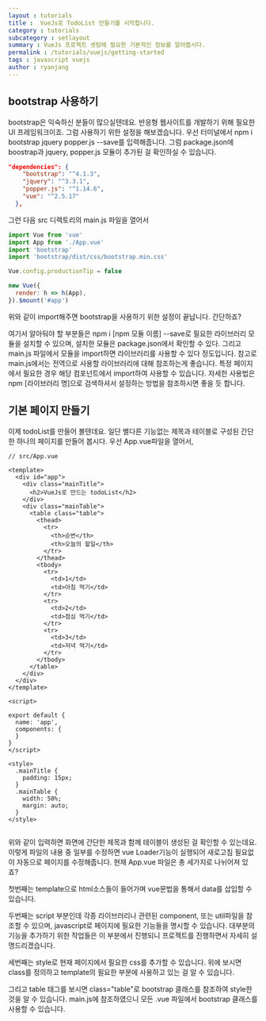```yaml
---
layout : tutorials
title :  VueJs로 TodoList 만들기를 시작합니다.
category : tutorials
subcategory : setlayout
summary : VueJs 프로젝트 셋팅에 필요한 기본적인 정보를 알아봅시다.
permalink : /tutorials/vuejs/getting-started
tags : javascript vuejs
author : ryanjang
---
```


## bootstrap 사용하기

bootstrap은 익숙하신 분들이 많으실텐데요.
반응형 웹사이트를 개발하기 위해 필요한 UI 프레임워크이죠.
그럼 사용하기 위한 설정을 해보겠습니다.
우선 터미널에서 npm i bootstrap jquery popper.js --save를 입력해줍니다.
그럼 package.json에 boostrap과 jquery, popper.js 모듈이 추가된 걸 확인하실 수 있습니다.

```json
"dependencies": {
    "bootstrap": "^4.1.3",
    "jquery": "^3.3.1",
    "popper.js": "^1.14.6",
    "vue": "^2.5.17"
  },
```

그런 다음 src 디렉토리의 main.js 파일을 열어서

```javascript
import Vue from 'vue'
import App from './App.vue'
import 'bootstrap'
import 'bootstrap/dist/css/bootstrap.min.css'

Vue.config.productionTip = false

new Vue({
  render: h => h(App),
}).$mount('#app')

```

위와 같이 import해주면 bootstrap을 사용하기 위한 설정이 끝납니다.
간단하죠?

여기서 알아둬야 할 부분들은 npm i [npm 모듈 이름] --save로 필요한 라이브러리 모듈을 설치할 수 있으며, 설치한 모듈은 package.json에서 확인할 수 있다.
그리고 main.js 파일에서 모듈을 import하면 라이브러리를 사용할 수 있다 정도입니다.
참고로 main.js에서는 전역으로 사용할 라이브러리에 대해 참조하는게 좋습니다.
특정 페이지에서 필요한 경우 해당 컴포넌트에서 import하여 사용할 수 있습니다.
자세한 사용법은 npm [라이브러리 명]으로 검색하셔서 설정하는 방법을 참조하시면 좋을 듯 합니다.  

## 기본 페이지 만들기

이제 todoList를 만들어 볼텐데요.
일단 별다른 기능없는 제목과 테이블로 구성된 간단한 하나의 페이지를 만들어 봅시다.
우선 App.vue파일을 열어서,

```vue
// src/App.vue

<template>
  <div id="app">
    <div class="mainTitle">
      <h2>VueJs로 만드는 todoList</h2>
    </div>
    <div class="mainTable">
      <table class="table">
        <thead>
          <tr>
            <th>순번</th>
            <th>오늘의 할일</th>
          </tr>
        </thead>
        <tbody>
          <tr>
            <td>1</td>
            <td>아침 먹기</td>
          </tr>
          <tr>
            <td>2</td>
            <td>점심 먹기</td>
          </tr>
          <tr>
            <td>3</td>
            <td>저녁 먹기</td>
          </tr>
        </tbody>
      </table>
    </div>
  </div>
</template>

<script>

export default {
  name: 'app',
  components: {
  }
}
</script>

<style>
  .mainTitle {
    padding: 15px;
  }
  .mainTable {
    width: 50%;
    margin: auto;
  }
</style>


```

위와 같이 입력하면 화면에 간단한 제목과 함께 테이블이 생성된 걸 확인할 수 있는데요.
이렇게 파일의 내용 중 일부를 수정하면 vue Loader기능이 실행되어 새로고침 필요없이 자동으로 페이지를 수정해줍니다.
현재 App.vue 파일은 총 세가지로 나뉘어져 있죠?

첫번째는 template으로 html소스들이 들어가며 vue문법을 통해서 data를 삽입할 수 있습니다.

두번째는 script 부분인데 각종 라이브러리나 관련된 component, 또는 util파일을 참조할 수 있으며, javascript로 페이지에 필요한 기능들을 명시할 수 있습니다.
대부분의 기능을 추가하기 위한 작업들은 이 부분에서 진행되니 프로젝트를 진행하면서 자세히 설명드리겠습니다.

세번째는 style로 현재 페이지에서 필요한 css를 추가할 수 있습니다.
위에 보시면 class를 정의하고 template의 필요한 부분에 사용하고 있는 걸 알 수 있습니다.

그리고 table 태그를 보시면 class="table"로 bootstrap 클래스를 참조하여 style한 것을 알 수 있습니다.
main.js에 참조하였으니 모든 .vue 파일에서 bootstrap 클래스를 사용할 수 있습니다.    



